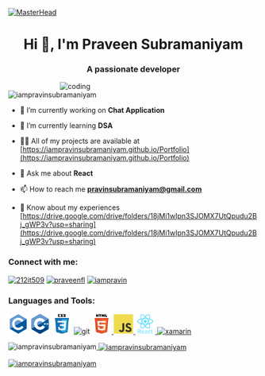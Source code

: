 [![MasterHead](https://user-images.githubusercontent.com/80781196/190216139-7697aa5a-c9a0-4bd6-80bf-3aca76a2e1c8.gif)](https://iampravinsubramaniyam.github.io/Portfolio)

<h1 align="center">Hi 👋, I'm Praveen Subramaniyam</h1>
<h3 align="center">A passionate developer</h3>

<img src= "https://i.pinimg.com/originals/ab/68/e6/ab68e6d38452d78ac98687865281c5c8.gif" alt = "coding" width = "400" align = "right">

<p align="left"> <img src="https://komarev.com/ghpvc/?username=iampravinsubramaniyam&label=Profile%20views&color=0e75b6&style=flat" alt="iampravinsubramaniyam" /> </p>

- 🔭 I’m currently working on **Chat Application**

- 🌱 I’m currently learning **DSA**

- 👨‍💻 All of my projects are available at [https://iampravinsubramaniyam.github.io/Portfolio](https://iampravinsubramaniyam.github.io/Portfolio)

- 💬 Ask me about **React**

- 📫 How to reach me **pravinsubramaniyam@gmail.com**

- 📄 Know about my experiences [https://drive.google.com/drive/folders/18jMi1wIpn3SJOMX7UtQpudu2Bj_gWP3v?usp=sharing](https://drive.google.com/drive/folders/18jMi1wIpn3SJOMX7UtQpudu2Bj_gWP3v?usp=sharing)

<h3 align="left">Connect with me:</h3>
<p align="left">
<a href="https://linkedin.com/in/212it509" target="blank"><img align="center" src="https://raw.githubusercontent.com/rahuldkjain/github-profile-readme-generator/master/src/images/icons/Social/linked-in-alt.svg" alt="212it509" height="30" width="40" /></a>
<a href="https://www.hackerrank.com/praveenfl" target="blank"><img align="center" src="https://raw.githubusercontent.com/rahuldkjain/github-profile-readme-generator/master/src/images/icons/Social/hackerrank.svg" alt="praveenfl" height="30" width="40" /></a>
<a href="https://www.leetcode.com/iampravin" target="blank"><img align="center" src="https://raw.githubusercontent.com/rahuldkjain/github-profile-readme-generator/master/src/images/icons/Social/leet-code.svg" alt="iampravin" height="30" width="40" /></a>
</p>

<h3 align="left">Languages and Tools:</h3>
<p align="left" style = {"display : flex, width: 100%, height: 10vh, gap: 20px;"}>
  <img src="https://raw.githubusercontent.com/devicons/devicon/master/icons/c/c-original.svg" alt="c" width="40" height="40"/> 
  <img src="https://raw.githubusercontent.com/devicons/devicon/master/icons/cplusplus/cplusplus-original.svg" alt="cplusplus" width="40" height="40"/>  
  <img src="https://raw.githubusercontent.com/devicons/devicon/master/icons/css3/css3-original-wordmark.svg" alt="css3" width="40" height="40"/>
  <img src="https://www.vectorlogo.zone/logos/git-scm/git-scm-icon.svg" alt="git" width="40" height="40"/> </a> <a href="https://www.w3.org/html/" target="_blank" rel="noreferrer"> 
  <img src="https://raw.githubusercontent.com/devicons/devicon/master/icons/html5/html5-original-wordmark.svg" alt="html5" width="40" height="40"/> 
  <img src="https://raw.githubusercontent.com/devicons/devicon/master/icons/javascript/javascript-original.svg" alt="javascript" width="40" height="40"/> 
  <img src="https://raw.githubusercontent.com/devicons/devicon/master/icons/react/react-original-wordmark.svg" alt="react" width="40" height="40"/>
  <img src="https://raw.githubusercontent.com/detain/svg-logos/780f25886640cef088af994181646db2f6b1a3f8/svg/xamarin.svg" alt="xamarin" width="40" height="40"/> 
</p>

<p><img align="left" src="https://github-readme-stats.vercel.app/api/top-langs?username=iampravinsubramaniyam&show_icons=true&locale=en&layout=compact" alt="iampravinsubramaniyam" /></p>

<p>&nbsp;<img align="center" src="https://github-readme-stats.vercel.app/api?username=iampravinsubramaniyam&show_icons=true&locale=en" alt="iampravinsubramaniyam" /></p>

<p><img align="center" src="https://github-readme-streak-stats.herokuapp.com/?user=iampravinsubramaniyam&" alt="iampravinsubramaniyam" /></p>
